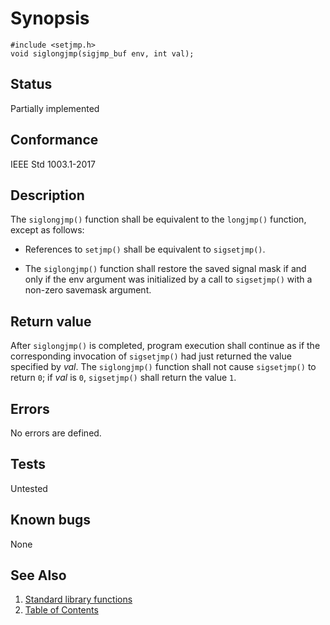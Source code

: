 # Synopsis 
`#include <setjmp.h>`</br>
` void siglongjmp(sigjmp_buf env, int val); `</br>

## Status
Partially implemented
## Conformance
IEEE Std 1003.1-2017
## Description


The `siglongjmp()` function shall be equivalent to the `longjmp()` function,
except as follows:



* References to `setjmp()` shall be equivalent to `sigsetjmp()`.





* The `siglongjmp()` function shall restore the saved signal mask if and only if the env argument was initialized by a call to `sigsetjmp()` with a non-zero savemask argument.





## Return value


After `siglongjmp()` is completed, program execution shall continue as if the corresponding invocation of `sigsetjmp()` had just returned the value specified by _val_. The `siglongjmp()`
function shall not cause `sigsetjmp()` to return `0`; if _val_ is `0`, `sigsetjmp()` shall return the value `1`.


## Errors


No errors are defined.


## Tests

Untested

## Known bugs

None

## See Also 
1. [Standard library functions](../README.md)
2. [Table of Contents](../../../README.md)
